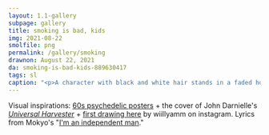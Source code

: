 ```yaml
---
layout: 1.1-gallery
subpage: gallery
title: smoking is bad, kids
img: 2021-08-22
smolfile: png
permalink: /gallery/smoking
drawnon: August 22, 2021
da: smoking-is-bad-kids-889630417
tags: sl
caption: "<p>A character with black and white hair stands in a faded holographic haze, smoking. The smoke itself is drawn as psychedelic text: “i’m walking on the road like i’m alive / they say that love is fictional / maybe it’s all your fault”. Stray, misaligned text to the side finishes the lyrics: “<span style='text-transform:uppercase; letter-spacing:.15em;'>You don’t want the likes of me</span>”</p>"
---
```

Visual inspirations: <a href="https://www.youtube.com/watch?v=9vuqI2v2IRs" class="ext">60s psychedelic posters</a> + the cover of John Darnielle's <a href="https://us.macmillan.com/books/9781250159991" class="ext"><i>Universal Harvester</i></a> + <a href="https://www.instagram.com/p/CMxnHu6lNEN/" class="ext">first drawing here</a> by wiillyamm on instagram. Lyrics from Mokyo's "<a href=" https://www.youtube.com/watch?v=Z8zyJFHMdDg" class="ext">I'm an independent man</a>."